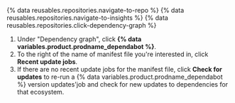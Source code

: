 {% data reusables.repositories.navigate-to-repo %}
{% data reusables.repositories.navigate-to-insights %}
{% data reusables.repositories.click-dependency-graph %}

1. Under "Dependency graph", click **{% data variables.product.prodname_dependabot %}**.
1. To the right of the name of manifest file you're interested in, click **Recent update jobs**.
1. If there are no recent update jobs for the manifest file, click **Check for updates** to re-run a {% data variables.product.prodname_dependabot %} version updates'job and check for new updates to dependencies for that ecosystem.
